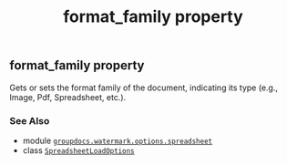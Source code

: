 ﻿---
title: format_family property
second_title: GroupDocs.Watermark for Python via .NET API References
description: 
type: docs
url: /python-net/groupdocs.watermark.options.spreadsheet/spreadsheetloadoptions/format_family/
is_root: false
weight: 50
---

## format_family property


Gets or sets the format family of the document, 
indicating its type (e.g., Image, Pdf, Spreadsheet, etc.).

### See Also
* module [`groupdocs.watermark.options.spreadsheet`](../../)
* class [`SpreadsheetLoadOptions`](/watermark/python-net/groupdocs.watermark.options.spreadsheet/spreadsheetloadoptions)
